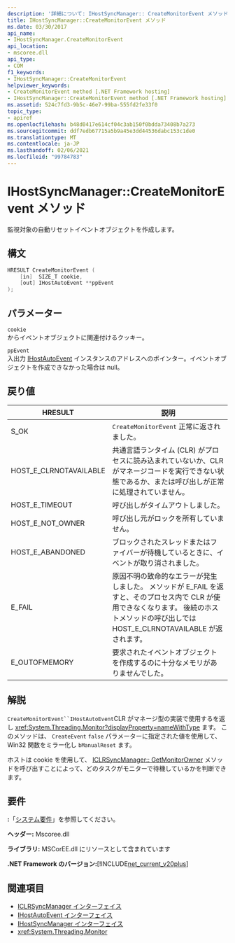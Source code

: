 ```yaml
---
description: '詳細について: IHostSyncManager:: CreateMonitorEvent メソッド'
title: IHostSyncManager::CreateMonitorEvent メソッド
ms.date: 03/30/2017
api_name:
- IHostSyncManager.CreateMonitorEvent
api_location:
- mscoree.dll
api_type:
- COM
f1_keywords:
- IHostSyncManager::CreateMonitorEvent
helpviewer_keywords:
- CreateMonitorEvent method [.NET Framework hosting]
- IHostSyncManager::CreateMonitorEvent method [.NET Framework hosting]
ms.assetid: 524c7fd3-9b5c-46e7-99ba-555fd2fe33f0
topic_type:
- apiref
ms.openlocfilehash: b48d0417e614cf04c3ab150f0bdda73408b7a273
ms.sourcegitcommit: ddf7edb67715a5b9a45e3dd44536dabc153c1de0
ms.translationtype: MT
ms.contentlocale: ja-JP
ms.lasthandoff: 02/06/2021
ms.locfileid: "99784783"
---
```

# <a name="ihostsyncmanagercreatemonitorevent-method"></a>IHostSyncManager::CreateMonitorEvent メソッド

監視対象の自動リセットイベントオブジェクトを作成します。  
  
## <a name="syntax"></a>構文  
  
```cpp  
HRESULT CreateMonitorEvent (  
    [in]  SIZE_T cookie,  
    [out] IHostAutoEvent **ppEvent  
);  
```  
  
## <a name="parameters"></a>パラメーター  

 `cookie`  
 からイベントオブジェクトに関連付けるクッキー。  
  
 `ppEvent`  
 入出力 [IHostAutoEvent](ihostautoevent-interface.md) インスタンスのアドレスへのポインター。イベントオブジェクトを作成できなかった場合は null。  
  
## <a name="return-value"></a>戻り値  
  
|HRESULT|説明|  
|-------------|-----------------|  
|S_OK|`CreateMonitorEvent` 正常に返されました。|  
|HOST_E_CLRNOTAVAILABLE|共通言語ランタイム (CLR) がプロセスに読み込まれていないか、CLR がマネージコードを実行できない状態であるか、または呼び出しが正常に処理されていません。|  
|HOST_E_TIMEOUT|呼び出しがタイムアウトしました。|  
|HOST_E_NOT_OWNER|呼び出し元がロックを所有していません。|  
|HOST_E_ABANDONED|ブロックされたスレッドまたはファイバーが待機しているときに、イベントが取り消されました。|  
|E_FAIL|原因不明の致命的なエラーが発生しました。 メソッドが E_FAIL を返すと、そのプロセス内で CLR が使用できなくなります。 後続のホストメソッドの呼び出しでは HOST_E_CLRNOTAVAILABLE が返されます。|  
|E_OUTOFMEMORY|要求されたイベントオブジェクトを作成するのに十分なメモリがありませんでした。|  
  
## <a name="remarks"></a>解説  

 `CreateMonitorEvent``IHostAutoEvent`CLR がマネージ型の実装で使用するを返し <xref:System.Threading.Monitor?displayProperty=nameWithType> ます。 このメソッドは、 `CreateEvent` `false` パラメーターに指定された値を使用して、Win32 関数をミラー化し `bManualReset` ます。  
  
 ホストは cookie を使用して、 [ICLRSyncManager:: GetMonitorOwner](iclrsyncmanager-getmonitorowner-method.md) メソッドを呼び出すことによって、どのタスクがモニターで待機しているかを判断できます。  
  
## <a name="requirements"></a>要件  

 **:**「[システム要件](../../get-started/system-requirements.md)」を参照してください。  
  
 **ヘッダー:** Mscoree.dll  
  
 **ライブラリ:** MSCorEE.dll にリソースとして含まれています  
  
 **.NET Framework のバージョン:**[!INCLUDE[net_current_v20plus](../../../../includes/net-current-v20plus-md.md)]  
  
## <a name="see-also"></a>関連項目

- [ICLRSyncManager インターフェイス](iclrsyncmanager-interface.md)
- [IHostAutoEvent インターフェイス](ihostautoevent-interface.md)
- [IHostSyncManager インターフェイス](ihostsyncmanager-interface.md)
- <xref:System.Threading.Monitor>
